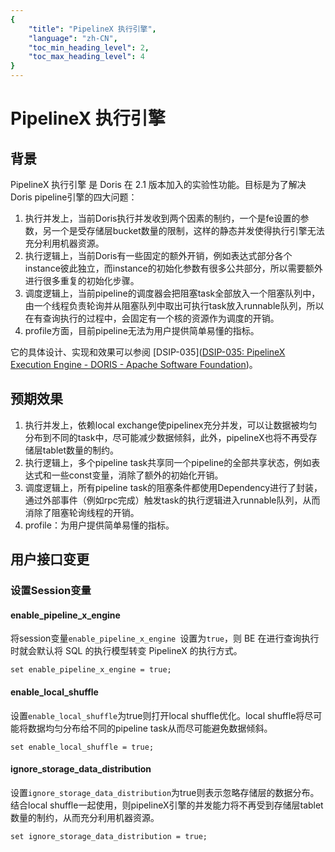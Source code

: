 ```yaml
---
{
    "title": "PipelineX 执行引擎",
    "language": "zh-CN",
    "toc_min_heading_level": 2,
    "toc_max_heading_level": 4
}
---
```


<!--
Licensed to the Apache Software Foundation (ASF) under one
or more contributor license agreements.  See the NOTICE file
distributed with this work for additional information
regarding copyright ownership.  The ASF licenses this file
to you under the Apache License, Version 2.0 (the
"License"); you may not use this file except in compliance
with the License.  You may obtain a copy of the License at

  http://www.apache.org/licenses/LICENSE-2.0

Unless required by applicable law or agreed to in writing,
software distributed under the License is distributed on an
"AS IS" BASIS, WITHOUT WARRANTIES OR CONDITIONS OF ANY
KIND, either express or implied.  See the License for the
specific language governing permissions and limitations
under the License.
-->

# PipelineX 执行引擎

<version since="2.1.0"></version>

## 背景
PipelineX 执行引擎 是 Doris 在 2.1 版本加入的实验性功能。目标是为了解决Doris pipeline引擎的四大问题：
1. 执行并发上，当前Doris执行并发收到两个因素的制约，一个是fe设置的参数，另一个是受存储层bucket数量的限制，这样的静态并发使得执行引擎无法充分利用机器资源。
2. 执行逻辑上，当前Doris有一些固定的额外开销，例如表达式部分各个instance彼此独立，而instance的初始化参数有很多公共部分，所以需要额外进行很多重复的初始化步骤。
3. 调度逻辑上，当前pipeline的调度器会把阻塞task全部放入一个阻塞队列中，由一个线程负责轮询并从阻塞队列中取出可执行task放入runnable队列，所以在有查询执行的过程中，会固定有一个核的资源作为调度的开销。
4. profile方面，目前pipeline无法为用户提供简单易懂的指标。

它的具体设计、实现和效果可以参阅 [DSIP-035]([DSIP-035: PipelineX Execution Engine - DORIS - Apache Software Foundation](https://cwiki.apache.org/confluence/display/DORIS/DSIP-035%3A+PipelineX+Execution+Engine))。

## 预期效果

1. 执行并发上，依赖local exchange使pipelinex充分并发，可以让数据被均匀分布到不同的task中，尽可能减少数据倾斜，此外，pipelineX也将不再受存储层tablet数量的制约。
2. 执行逻辑上，多个pipeline task共享同一个pipeline的全部共享状态，例如表达式和一些const变量，消除了额外的初始化开销。
3. 调度逻辑上，所有pipeline task的阻塞条件都使用Dependency进行了封装，通过外部事件（例如rpc完成）触发task的执行逻辑进入runnable队列，从而消除了阻塞轮询线程的开销。
4. profile：为用户提供简单易懂的指标。

## 用户接口变更

### 设置Session变量

#### enable_pipeline_x_engine

将session变量`enable_pipeline_x_engine `设置为`true`，则 BE 在进行查询执行时就会默认将 SQL 的执行模型转变 PipelineX 的执行方式。

```
set enable_pipeline_x_engine = true;
```

#### enable_local_shuffle

设置`enable_local_shuffle`为true则打开local shuffle优化。local shuffle将尽可能将数据均匀分布给不同的pipeline task从而尽可能避免数据倾斜。

```
set enable_local_shuffle = true;
```

#### ignore_storage_data_distribution

设置`ignore_storage_data_distribution`为true则表示忽略存储层的数据分布。结合local shuffle一起使用，则pipelineX引擎的并发能力将不再受到存储层tablet数量的制约，从而充分利用机器资源。

```
set ignore_storage_data_distribution = true;
```
